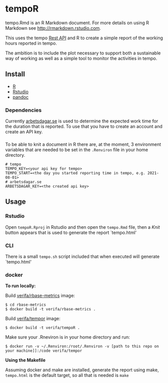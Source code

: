 # tempoR

tempo.Rmd is an R Markdown document. For more details on using R Markdown see http://rmarkdown.rstudio.com.

This uses the tempo [Rest API](https://help.tempo.io/cloud/en/tempo-server-migration-guide/rest-apis-for-your-migration/rest-apis-for-jira-cloud.html) and R to create a simple report of the working hours reported in tempo.

The ambition is to include the plot necessary to support both a sustainable way of working as well as a simple tool to monitor the activities in tempo.

## Install

- [R](https://www.r-project.org/)
- [Rstudio](https://www.rstudio.com/)
- [pandoc](https://pandoc.org/)

### Dependencies

Currently [arbetsdagar.se](https://arbetsdagar.se) is used to determine the expected work time for the duration that is reported. To use that you have to create an account and create an API key.
### 

To be able to knit a document in R there are, at the moment, 3 environment variables that are needed to be set in the `.Renviron` file in your home directory.

```
# tempo
TEMPO_KEY=<your api key for tempo>
TEMPO_START=<the day you started reporting time in tempo, e.g. 2021-08-01>
# arbetsdagar.se
ARBETSDAGAR_KEY=<the created api key> 
```

## Usage

### Rstudio

Open `tempoR.Rproj` in Rstudio and then open the `tempo.Rmd` file, then a *Knit* button appears that is used to generate the report `tempo.html' 

### CLI

There is a small `tempo.sh` script included that when executed will generate `tempo.html'

### docker

**To run locally:**

Build [verifa/rbase-metrics](rbase-metrics/Dockerfile) image:
```
$ cd rbase-metrics
$ docker build -t verifa/rbase-metrics .
```

Build [verifa/tempor](Dockerfile) image:
```
$ docker build -t verifa/tempoR .
```

Make sure your .Rneviron is in your home directory and run:
```
$ docker run -v ~/.Renviron:/root/.Renviron -v [path to this repo on your machine]]:/code verifa/tempor
```

**Using the Makefile**

Assuming docker and make are installed, generate the report using make, `tempo.html` is the default target, so all that is needed is `make`
